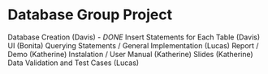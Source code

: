 # Database Group Project

Database Creation (Davis) - *DONE*
Insert Statements for Each Table (Davis)
UI (Bonita)
Querying Statements / General Implementation (Lucas)
Report / Demo (Katherine)
Instalation / User Manual (Katherine) 
Slides (Katherine)
Data Validation and Test Cases (Lucas)